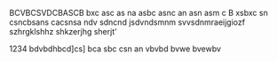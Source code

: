 BCVBCSVDCBASCB
bxc asc as na
asbc asnc an 
asn asm c
B xsbxc sn
csncbsans
cacsnsa
ndv sdncnd
jsdvndsmnm
svvsdnmraeijgiozf
szhrgklshhz
shkzerjhg
sherjt'

1234
bdvbdhbcd]cs]
bca sbc 
csn an
vbvbd bvwe bvewbv
